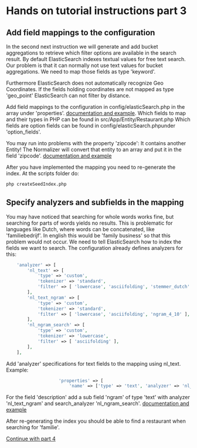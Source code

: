 Hands on tutorial instructions part 3
=====================================

Add field mappings to the configuration
---------------------------------------
In the second next instruction we will generate and add bucket aggregations to 
retrieve which filter options are available in the search result. By default
ElasticSearch indexes textual values for free text search. Our problem is that it can 
normally not use text values for bucket aggregations. We need to map those fields as
type 'keyword'. 

Furthermore ElasticSearch does not automatically recognize Geo Coordinates. 
If the fields holding coordinates are not mapped as type 'geo_point' ElasticSearch 
can not filter by distance.

Add field mappings to the configuration in config/elasticSearch.php in the array under 'properties'.
[documentation and example](https://www.elastic.co/guide/en/elasticsearch/reference/current/mapping.html).
Which fields to map and their types in PHP can be found in src/App/Entity/Restaurant.php
Which fields are option fields can be found in config/elasticSearch.phpunder 'option_fields'.

You may run into problems with the property 'zipcode': It contains another Entity! 
The Normalizer will convert that entity to an array and put it in the field 'zipcode'.
[documentation and example](https://www.elastic.co/guide/en/elasticsearch/reference/current/object.html)

After you have implemented the mapping you need to re-generate the index. At 
the scripts folder do:
```bash
php createSeedIndex.php
```

Specify analyzers and subfields in the mapping
----------------------------------------------
You may have noticed that searching for whole words works fine, but searching for
parts of words yields no results. This is problematic for languages like Dutch,
where words can be concatenated, like 'familiebedrijf'. In english this would be
'family business' so that this problem would not occur. We need to tell ElasticSearch
how to index the fields we want to search. The configuration already defines analyzers
for this: 
```php
    'analyzer' => [
        'nl_text' => [
            'type' => 'custom',
            'tokenizer' => 'standard',
            'filter' => [ 'lowercase', 'asciifolding', 'stemmer_dutch' ],
        ],
        'nl_text_ngram' => [
            'type' => 'custom',
            'tokenizer' => 'standard',
            'filter' => [ 'lowercase', 'asciifolding', 'ngram_4_10' ],
        ],
        'nl_ngram_search' => [
            'type' => 'custom',
            'tokenizer' => 'lowercase',
            'filter' => [ 'asciifolding' ],
        ],
    ],
```
Add 'analyzer' specifications for text fields to the mapping using nl_text. Example:
```php
                    'properties' => [
                        'name' => ['type' => 'text', 'analyzer' => 'nl_text'],
```

For the field 'description' add a sub field 'ngram' of type 'text' with analyzer 'nl_text_ngram'
and search_analyzer 'nl_ngram_search'. 
[documentation and example](https://www.elastic.co/guide/en/elasticsearch/reference/current/multi-fields.html)

After re-generating the index you should be able to find a restaurant when 
searching for 'familie'.



[Continue with part 4](Instructions_4.md)